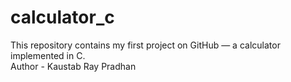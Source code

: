 # calculator_c
This repository contains my first project on GitHub — a calculator implemented in C.
<br>
Author - Kaustab Ray Pradhan
